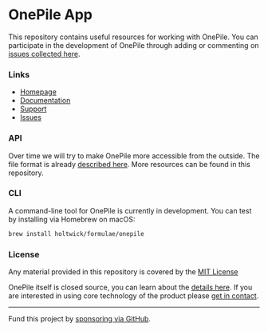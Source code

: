 # OnePile App

This repository contains useful resources for working with OnePile. You can participate in the development of OnePile through adding or commenting on [issues collected here](https://github.com/holtwick/onepile/issues). 

### Links

- [Homepage](https://onepile.app)
- [Documentation](https://onepile.app/help)
- [Support](https://onepile.app/support)
- [Issues](https://github.com/holtwick/onepile/issues)

### API

Over time we will try to make OnePile more accessible from the outside. The file format is already [described here](https://onepile.app/en/help/internal-file-format). More resources can be found in this repository.

### CLI

A command-line tool for OnePile is currently in development. You can test by installing via Homebrew on macOS:

```bash
brew install holtwick/formulae/onepile
```

### License

Any material provided in this repository is covered by the [MIT License](LICENSE.txt)

OnePile itself is closed source, you can learn about the [details here](https://onepile.app/en/blog/commercial-plans). If you are interested in using core technology of the product please [get in contact](https://onepile.app/support).

---

Fund this project by [sponsoring via GitHub](https://github.com/sponsors/holtwick). 
